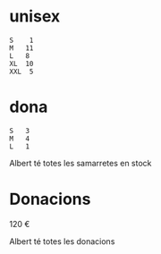 # unisex
    S	 1
	M	11
	L	8
	XL	10
	XXL	 5

# dona
	S	3
	M	4
	L	1

Albert té totes les samarretes en stock

# Donacions
120 €

Albert té totes les donacions
